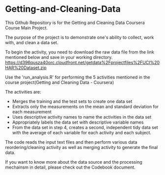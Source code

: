 # Getting-and-Cleaning-Data
This Github Repository is for the Getting and Cleaning Data Coursera Course Main Project.

The purpose of the project is to demonstrate one's ability to collect, work with, and clean a data set.

To begin the activity, you need to download the raw data file from the link mentioned below and save in your working directory.
https://d396qusza40orc.cloudfront.net/getdata%2Fprojectfiles%2FUCI%20HAR%20Dataset.zip 

Use the 'run_analysis.R' for performing the 5 activities mentioned in the course project(Getting and Cleaning Data - Coursera)

The activities are:
- Merges the training and the test sets to create one data set
- Extracts only the measurements on the mean and standard deviation for each measurement
- Uses descriptive activity names to name the activities in the data set
- Appropriately labels the data set with descriptive variable names
- From the data set in step 4, creates a second, independent tidy data set with the average of each variable for each activity and each subject.

The code reads the input text files and then perform various data reordering/cleaning activity as well as merging activity to generate the final data.

If you want to know more about the data source and the processing mechainsm in detail, please check out the Codebook document. 
